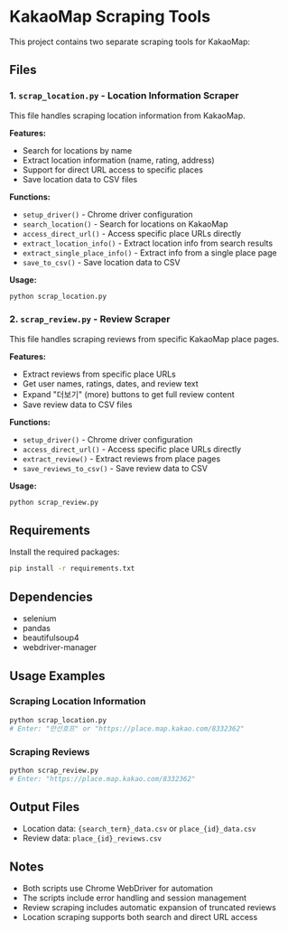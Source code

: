 # KakaoMap Scraping Tools

This project contains two separate scraping tools for KakaoMap:

## Files

### 1. `scrap_location.py` - Location Information Scraper
This file handles scraping location information from KakaoMap.

**Features:**
- Search for locations by name
- Extract location information (name, rating, address)
- Support for direct URL access to specific places
- Save location data to CSV files

**Functions:**
- `setup_driver()` - Chrome driver configuration
- `search_location()` - Search for locations on KakaoMap
- `access_direct_url()` - Access specific place URLs directly
- `extract_location_info()` - Extract location info from search results
- `extract_single_place_info()` - Extract info from a single place page
- `save_to_csv()` - Save location data to CSV

**Usage:**
```bash
python scrap_location.py
```

### 2. `scrap_review.py` - Review Scraper
This file handles scraping reviews from specific KakaoMap place pages.

**Features:**
- Extract reviews from specific place URLs
- Get user names, ratings, dates, and review text
- Expand "더보기" (more) buttons to get full review content
- Save review data to CSV files

**Functions:**
- `setup_driver()` - Chrome driver configuration
- `access_direct_url()` - Access specific place URLs directly
- `extract_review()` - Extract reviews from place pages
- `save_reviews_to_csv()` - Save review data to CSV

**Usage:**
```bash
python scrap_review.py
```

## Requirements

Install the required packages:
```bash
pip install -r requirements.txt
```

## Dependencies

- selenium
- pandas
- beautifulsoup4
- webdriver-manager

## Usage Examples

### Scraping Location Information
```bash
python scrap_location.py
# Enter: "만선호프" or "https://place.map.kakao.com/8332362"
```

### Scraping Reviews
```bash
python scrap_review.py
# Enter: "https://place.map.kakao.com/8332362"
```

## Output Files

- Location data: `{search_term}_data.csv` or `place_{id}_data.csv`
- Review data: `place_{id}_reviews.csv`

## Notes

- Both scripts use Chrome WebDriver for automation
- The scripts include error handling and session management
- Review scraping includes automatic expansion of truncated reviews
- Location scraping supports both search and direct URL access 